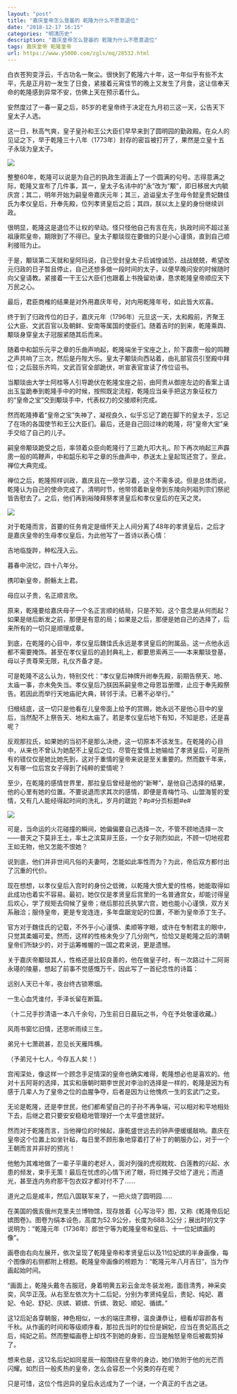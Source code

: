 ```yaml
---
layout: "post"
title: "嘉庆皇帝怎么登基的 乾隆为什么不愿意退位"
date: "2018-12-17 16:15"
categories: "明清历史"
description: "嘉庆皇帝怎么登基的 乾隆为什么不愿意退位"
tags: 嘉庆皇帝 乾隆皇帝
url: https://www.y5000.com/zgls/mq/28532.html
---
```






白衣苍狗变浮云，千古功名一聚尘。很快到了乾隆六十年，这一年似乎有些不太平，先是正月初一发生了日食，紧接着元宵佳节的晚上又发生了月食，这让信奉天命的乾隆感到异常不安，仿佛上天在预示着什么。

安然度过了一春一夏之后，85岁的老皇帝终于决定在九月初三这一天，公告天下皇太子人选。

这一日，秋高气爽，皇子皇孙和王公大臣们早早来到了圆明园的勤政殿。在众人的见证之下，早于乾隆三十八年（1773年）封存的密旨被打开了，果然是立皇十五子永琰为皇太子。

![](https://img.y5000.com/uploads/allimg/180208/8-1P20Q135449A.jpg)

整整60年，乾隆可以说是为自己的执政生涯画上了一个圆满的句号。志得意满之际，乾隆又宣布了几件事，其一，皇太子名讳中的“永”改为“颙”，即日移居大内毓庆宫；其二，明年开始为嗣皇帝嘉庆元年；其三，追谥皇太子生母令懿皇贵妃魏佳氏为孝仪皇后，升奉先殿，位列孝贤皇后之后；其四，朕以太上皇的身份继续训政。

很明显，乾隆这是退位不让权的举动。怪只怪他自己有言在先，执政时间不超过圣祖康熙皇帝，期限到了不得已。皇太子颙琰现在要做的只是小心谨慎，直到自己顺利接班为止。

于是，颙琰第二天就和皇阿玛说，自己受封皇太子后诚惶诚恐，战战兢兢，希望改元归政的日子暂且停止，自己还想多做一段时间的太子，以便早晚问安的时候随时向父皇请教。紧接着一干王公大臣们也跟着上书挽留劝谏，恳求乾隆皇帝顺应天下万民之心。

最后，君臣商榷的结果是对外用嘉庆年号，对内用乾隆年号，如此皆大欢喜。

终于到了归政传位的日子，嘉庆元年（1796年）元旦这一天，太和殿前，齐聚王公大臣、文武百官以及朝鲜、安南等属国的使臣们。随着吉时的到来，乾隆乘舆、颙琰身穿皇太子冠服紧随其后而来。

随着中和韶乐元平之章的乐曲声响起，乾隆端坐于宝座之上，阶下霹雳一般的鸣鞭之声共响了三次，然后是丹陛大乐。皇太子颙琰向西站着，由礼部官员引至殿中拜位；之后鼓乐齐鸣，文武百官全部跪伏，听宣表官宣读了传位诏书。

当颙琰由大学士阿桂等人引导跪伏在乾隆宝座之前，由阿贵从御座左边的香案上请出玉玺跪奉到乾隆手中的时候，按照既定流程，乾隆应当亲手把这方象征权力的“皇帝之宝”交到颙琰手中，代表权力的交接顺利完成。

然而乾隆捧着“皇帝之宝”失神了，凝视良久，似乎忘记了跪在脚下的皇太子，忘记了在场的各国使节和王公大臣们。最后，还是自己回过味的乾隆，将“皇帝大宝”亲手交给了自己的儿子。

嗣皇帝颙琰跪受之后，率领着众臣向乾隆行了三跪九叩大礼。阶下再次响起三声霹雳一般的鸣鞭声，中和韶乐和平之章的乐曲声中，恭送太上皇起驾还宫了。至此，禅位大典完成。

禅位之后，乾隆照样训政，嘉庆且在一旁学习着，这个不需多说。但是总体而说，乾隆认为自己的使命完成了，清明时节，他带领着新皇帝到东陵向列祖列宗们祭祀皆告慰去了。之后，他们再到裕陵拜祭孝贤皇后和孝仪皇后的在天之灵。

![](https://img.y5000.com/uploads/allimg/180208/8-1P20Q1364b54.jpg)

对于乾隆而言，首要的任务肯定是缅怀天上人间分离了48年的孝贤皇后，之后才是嘉庆皇帝的生母孝仪皇后，为此他写了一首诗以表心情：

吉地临旋跸，种松茂入云。

暮春中浣忆，四十八年分。

携叩新皇帝，酹觞太上君。

母应以子贵，名正顺言欣。

原来，乾隆要给嘉庆母子一个名正言顺的结局，只是不知，这个意念是从何而起？如果是继后断发之前，那便是有意的局；如果是之后，那便是她自己的选择了，后来所有的一切只是顺理成章。

到底，在乾隆的心目中，孝仪皇后魏佳氏永远是孝贤皇后的附属品，这一点他永远都不需要掩饰。甚至在孝仪皇后的追封典礼上，都要思索再三——本来颙琰登基，母以子贵尊荣无限，礼仪齐备才是。

可是乾隆不这么认为，特别交代：“孝仪皇后神牌升祔奉先殿，前期告祭天、地、太庙一事，亦未免失当。孝仪皇后乃朕因系嗣皇帝之母恩旨册赠，止应于奉先殿祭告。若因此而举行天地庙祀大典，转邻于渎。已著不必举行。”

归根结底，这一切只是他看在儿皇帝面上给予的赏赐，她永远不是他心目中的皇后，当然配不上祭告天、地和太庙了。若是孝仪皇后地下有知，不知是悲，还是喜呢？

反观那拉氏，如果她的当初不是那么决绝，这一切原本不该发生。在乾隆的心目中，从来也不曾认为她配不上皇后之位，尽管在爱情上她输给了孝贤皇后，可是所有的错仅仅是她比她先到，这对于重情的皇帝来说是至关重要的。然而数千年来，又有哪一位后宫女子得到了纯粹的爱情呢？

至少，在乾隆的感情世界里，那拉皇后曾经是他的“新琴”，是他自己选择的结果，他的心里有她的位置。不要说退而求其次的感情，即便是青梅竹马、山盟海誓的爱情，又有几人能经得起时间的洗礼，岁月的蹉跎？#p#分页标题#e#

![](https://img.y5000.com/uploads/allimg/180208/8-1P20Q13F25D.jpg)

可是，当命运的火花碰撞的瞬间，她偏偏要自己选择一次，不管不顾地选择一次——普天之下莫非王土，率土之滨莫非王臣，一个女子刚烈如此，不顾一切地视君王如无物，他又怎能不恨她？

说到底，他们并非世间凡俗的夫妻呵，怎能如此率性而为？为此，帝后双方都付出了沉重的代价。

现在想想，以孝仪皇后入宫时的身份之低微，以乾隆大恨大爱的性格，她能取得如此成功也着实不容易。最初，她仅仅是孝贤皇后宫里的一名普通宫女，却能讨得皇后欢心，学了规矩去伺候了皇帝；继后那拉氏执掌六宫，她也能小心谨慎，双方关系融洽；服侍皇帝，更是专宠连连，多年盘踞宠妃的位置，不断为皇帝添丁生子。

官方对于魏佳氏的记载，不外乎小心谨慎、柔顺等字眼，或许在专制君主的眼中，只觉其柔媚可爱。然而，这样的性格未免少了几分刚气，恰恰又是乾隆之后的清朝皇帝们所缺少的，对于运筹帷幄的一国之君来说，更是遗憾。

关于嘉庆帝颙琰其人，性格还是比较良善的，他在做皇子时，有一次路过十二阿哥永璂的陵墓，想起了前事不觉感慨万千，因此写了一首纪念性的诗篇：

远别人天已十年，夜台终古锁寒烟。

一生心血凭谁付，手泽长留在断篇。

（十二兄手抄清语一本八千余句，乃生前日日晨玩之书，今在予处敬谨收藏。）

风雨书窗忆旧情，还思听雨续三生。

弟兄十七萧疏甚，忍见长天雁阵横。

（予弟兄十七人，今存五人矣！）

宫闱深处，像这样一个顾念手足情深的皇帝也确实难得，乾隆想必也是喜欢的。他对十五阿哥的选择，其实和唐朝时期李世民对李治的选择是一样的，乾隆是因为有感于几辈人为了皇帝之位的血腥争夺，后者是因为让他愧疚一生的玄武门之变。

无论是乾隆，还是李世民，他们都希望自己的子孙不再争端，可以相对和平地相处下去，后继之君只要安安稳稳地管理好一个太平盛世就好。

然而对于乾隆而言，当他禅位的时候起，康乾盛世远去的钟声便缓缓敲响。嘉庆在皇帝这个位置上如坐针毡，每日里不顾形象地穿着打了补丁的朝服办公，对于一个王朝而言并非好的预兆！

他勉为其难地做了一辈子平庸的老好人，面对列强的虎视眈眈、白莲教的兴起、水患的频发，束手无策！最后在忧虑的心情下闭了眼，将烂摊子交给了道光；而道光，甚至连内务府那干包衣奴才都对付不了……

道光之后是咸丰，然后八国联军来了，一把火烧了圆明园……

在美国的俄亥俄州克里夫兰博物馆，现存放着《心写治平》图，又称《乾隆帝后妃嫔图卷》。图卷为绢本设色，高度为52.9公分，长度为688.3公分；展出时的文字说明为：“乾隆元年（1736年）郎世宁等为乾隆皇帝和皇后、十一位妃嫔画的像”。

画卷由右向左展开，依次呈现了乾隆皇帝和孝贤皇后以及11位妃嫔的半身画像，每个图像的右侧都附上榜题。乾隆皇帝画像的榜题为：“乾隆元年八月吉日”，当为作画起始时间。

“画面上，乾隆头戴冬吉服冠，身着明黄五彩云金龙冬装龙袍，面目清秀，神采奕奕，风华正茂。从右至左依次为十二后妃，分别为孝贤纯皇后，贵妃、纯妃、嘉妃、令妃、舒妃、庆嫔、颖嫔、忻嫔、敦妃、顺妃、循嫔。”

这12后妃各穿朝服，神色相似，一水的端庄肃穆，温良谦恭让，细看却容颜各有千秋。从作画的时间和等级顺序看，那拉氏当时的位份是娴妃，应当在贵妃高氏之后，纯妃之前。然而整幅画卷上却找不到她的身影，应当是触怒皇帝后被裁剪掉了。

想来也是，这12名后妃如同星辰一般围绕在皇帝的身边，她们依附于他的光芒而闪耀。如烈日一般炙热的皇帝，怎么会容忍一个另类的存在呢？

只是可惜，这位个性迥异的皇后永远成为了一个谜，一个真正的千古之谜。
